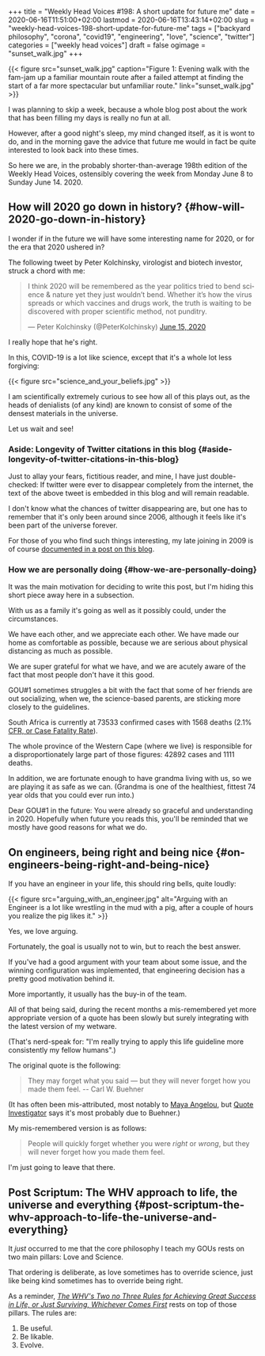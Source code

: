 +++
title = "Weekly Head Voices #198: A short update for future me"
date = 2020-06-16T11:51:00+02:00
lastmod = 2020-06-16T13:43:14+02:00
slug = "weekly-head-voices-198-short-update-for-future-me"
tags = ["backyard philosophy", "corona", "covid19", "engineering", "love", "science", "twitter"]
categories = ["weekly head voices"]
draft = false
ogimage = "sunset_walk.jpg"
+++

{{< figure src="sunset_walk.jpg" caption="Figure 1: Evening walk with the fam-jam up a familiar mountain route after a failed attempt at finding the start of a far more spectacular but unfamiliar route." link="sunset_walk.jpg" >}}

I was planning to skip a week, because a whole blog post about the work that
has been filling my days is really no fun at all.

However, after a good night's sleep, my mind changed itself, as it is wont to
do, and in the morning gave the advice that future me would in fact be quite
interested to look back into these times.

So here we are, in the probably shorter-than-average 198th edition of the
Weekly Head Voices, ostensibly covering the week from Monday June 8 to Sunday
June 14. 2020.


## How will 2020 go down in history? {#how-will-2020-go-down-in-history}

I wonder if in the future we will have some interesting name for 2020, or for
the era that 2020 ushered in?

The following tweet by Peter Kolchinsky, virologist and biotech investor,
struck a chord with me:

<blockquote class="twitter-tweet"><p lang="en" dir="ltr">I think 2020 will be
remembered as the year politics tried to bend science &amp; nature yet they
just wouldn’t bend. Whether it’s how the virus spreads or which vaccines and
drugs work, the truth is waiting to be discovered with proper scientific
method, not punditry.</p>&mdash; Peter Kolchinsky
(@PeterKolchinsky) <a href="https://twitter.com/PeterKolchinsky/status/1272337332402884608?ref_src=twsrc%5Etfw">June
15, 2020</a></blockquote> <script async
src="https://platform.twitter.com/widgets.js" charset="utf-8"></script>

I really hope that he's right.

In this, COVID-19 is a lot like science, except that it's a whole lot less
forgiving:

{{< figure src="science_and_your_beliefs.jpg" >}}

I am scientifically extremely curious to see how all of this plays out, as the
heads of denialists (of any kind) are known to consist of some of the densest
materials in the universe.

Let us wait and see!


### Aside: Longevity of Twitter citations in this blog {#aside-longevity-of-twitter-citations-in-this-blog}

Just to allay your fears, fictitious reader, and mine, I have just
double-checked: If twitter were ever to disappear completely from the internet,
the text of the above tweet is embedded in this blog and will remain readable.

I don't know what the chances of twitter disappearing are, but one has to
remember that it's only been around since 2006, although it feels like it's
been part of the universe forever.

For those of you who find such things interesting, my late joining in 2009 is
of course [documented in a post on this blog](/2009/04/04/when-the-going-gets-tough/).


### How we are personally doing {#how-we-are-personally-doing}

It was the main motivation for deciding to write this post, but I'm hiding this
short piece away here in a subsection.

With us as a family it's going as well as it possibly could, under the
circumstances.

We have each other, and we appreciate each other. We have made our home as
comfortable as possible, because we are serious about physical distancing as
much as possible.

We are super grateful for what we have, and we are acutely aware of the fact
that most people don't have it this good.

GOU#1 sometimes struggles a bit with the fact that some of her friends are out
socializing, when we, the science-based parents, are sticking more closely to
the guidelines.

South Africa is currently at 73533 confirmed cases with 1568 deaths (2.1% [CFR,
or Case Fatality Rate](https://ourworldindata.org/covid-mortality-risk)).

The whole province of the Western Cape (where we live) is responsible for a
disproportionately large part of those figures: 42892 cases and 1111 deaths.

In addition, we are fortunate enough to have grandma living with us, so we are
playing it as safe as we can. (Grandma is one of the healthiest, fittest 74
year olds that you could ever run into.)

Dear GOU#1 in the future: You were already so graceful and understanding
in 2020. Hopefully when future you reads this, you'll be reminded that we
mostly have good reasons for what we do.


## On engineers, being right and being nice {#on-engineers-being-right-and-being-nice}

If you have an engineer in your life, this should ring bells, quite loudly:

{{< figure src="arguing_with_an_engineer.jpg" alt="Arguing with an Engineer is a lot like wrestling in the mud with a pig, after a couple of hours you realize the pig likes it." >}}

Yes, we love arguing.

Fortunately, the goal is usually not to win, but to reach the best answer.

If you've had a good argument with your team about some issue, and the winning
configuration was implemented, that engineering decision has a pretty good
motivation behind it.

More importantly, it usually has the buy-in of the team.

All of that being said, during the recent months a mis-remembered yet more
appropriate version of a quote has been slowly but surely integrating with the
latest version of my wetware.

(That's nerd-speak for: "I'm really trying to apply this life guideline more
consistently my fellow humans".)

The original quote is the following:

> They may forget what you said — but they will never forget how you made them
> feel. -- Carl W. Buehner

(It has often been mis-attributed, most notably to [Maya Angelou](https://en.wikipedia.org/wiki/Maya%5FAngelou), but [Quote
Investigator](https://quoteinvestigator.com/2014/04/06/they-feel/) says it's most probably due to Buehner.)

My mis-remembered version is as follows:

> People will quickly forget whether you were _right_ or _wrong_, but they will
> never forget how you made them feel.

I'm just going to leave that there.


## Post Scriptum: The WHV approach to life, the universe and everything {#post-scriptum-the-whv-approach-to-life-the-universe-and-everything}

It _just_ occurred to me that the core philosophy I teach my GOUs rests on
two main pillars: Love and Science.

That ordering is deliberate, as love sometimes has to override science, just
like being kind sometimes has to override being right.

As a reminder, [_The WHV's Two no Three Rules for Achieving Great Success in
Life, or Just Surviving, Whichever Comes First_](/2017/07/30/weekly-head-voices-124-ceci-nest-pas-dennui/) rests on top of those
pillars. The rules are:

1.  Be useful.
2.  Be likable.
3.  Evolve.
